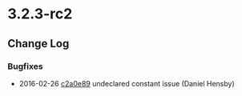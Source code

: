 # 3.2.3-rc2

<!--- Changes below this line will be automatically regenerated -->

## Change Log

### Bugfixes

 * 2016-02-26 [c2a0e89](https://github.com/silverstripe/silverstripe-framework/commit/c2a0e8945f6f2bc2ff8bd4013c16195cf6d7b940) undeclared constant issue (Daniel Hensby)

